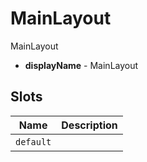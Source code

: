 # MainLayout

MainLayout

- **displayName** - MainLayout

## Slots

| Name      | Description |
| --------- | ----------- |
| `default` | &nbsp;      |

